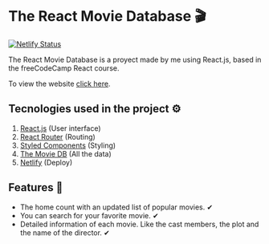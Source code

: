 # The React Movie Database 🎬

[![Netlify Status](https://api.netlify.com/api/v1/badges/4813438e-a82d-4c49-9ed9-9422f377116c/deploy-status)](https://app.netlify.com/sites/mystifying-pasteur-90a761/deploys)

The React Movie Database is a proyect made by me using React.js, based in the freeCodeCamp React course.

To view the website [click here](https://react-movie-database123.netlify.app).

## Tecnologies used in the project ⚙

1. [React.js](https://reactjs.org/) (User interface)
2. [React Router](https://reactrouter.com/) (Routing)
3. [Styled Components](https://styled-components.com/) (Styling)
4. [The Movie DB](https://www.themoviedb.org/) (All the data)
5. [Netlify](https://www.netlify.com/) (Deploy)

## Features 📃
- The home count with an updated list of popular movies. ✔
- You can search for your favorite movie. ✔
- Detailed information of each movie. Like the cast members, the plot and the name of the director. ✔

